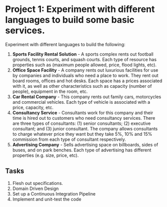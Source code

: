 # Project 1: Experiment with different languages to build some basic services.

Experiment with different languages to build the following:

1. **Sports Facility Rental Solution** - A sports complex rents out football grounds, tennis courts, and squash courts. Each type of resource has properties such as (maximum people allowed, price, flood lights, etc).
2. **Office Space Facility** - A company rents out luxurious facilities for use by companies and individuals who need a place to work. They rent out board rooms, offices and hot desks. Each space has a prices associated with it, as well as other characteristics such as capacity (number of people), equipment in the room, etc.
3. **Car Rental Company** - This company rents out family cars, motorcycles and commercial vehicles. Each type
of vehicle is associated with a price, capacity, etc.
4. **Consultancy Service** - Consultants work for this company and their time is hired out to customers who
need consultancy services. There are three types of consultants: (1) senior consultants; (2) executive
consultant; and (3) junior consultant. The company allows consultants to charge whatever price they
want but they take 5%, 10% and 15% commission from each type of consultant respectively.
5. **Advertising Company** - Sells advertising space on billboards, sides of buses, and on park benches. Each type of advertising has different properties (e.g. size, price, etc).


## Tasks

1. Flesh out specifications.
2. Domain Driven Design
3. Set up a Continuous Integration Pipeline
4. Implement and unit-test the code
